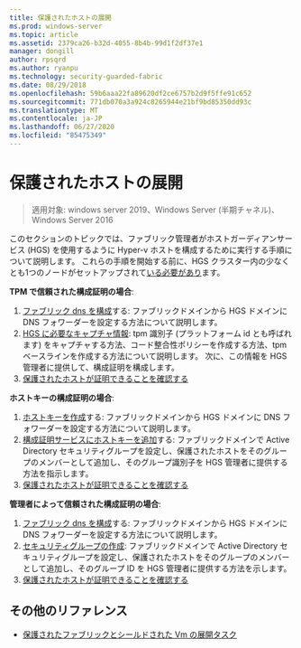 ```yaml
---
title: 保護されたホストの展開
ms.prod: windows-server
ms.topic: article
ms.assetid: 2379ca26-b32d-4055-8b4b-99d1f2df37e1
manager: dongill
author: rpsqrd
ms.author: ryanpu
ms.technology: security-guarded-fabric
ms.date: 08/29/2018
ms.openlocfilehash: 59b6aaa22fa89620df2ce6757b2d9f5ffe91c652
ms.sourcegitcommit: 771db070a3a924c8265944e21bf9bd85350dd93c
ms.translationtype: MT
ms.contentlocale: ja-JP
ms.lasthandoff: 06/27/2020
ms.locfileid: "85475349"
---
```

# <a name="deploy-guarded-hosts"></a>保護されたホストの展開

>適用対象: windows server 2019、Windows Server (半期チャネル)、Windows Server 2016

このセクションのトピックでは、ファブリック管理者がホストガーディアンサービス (HGS) を使用するように Hyper-v ホストを構成するために実行する手順について説明します。 これらの手順を開始する前に、HGS クラスター内の少なくとも1つのノードがセットアップされて[いる必要があり](guarded-fabric-setting-up-the-host-guardian-service-hgs.md)ます。

**TPM で信頼された構成証明の場合**:
1. [ファブリック dns を構成](guarded-fabric-configuring-fabric-dns.md)する: ファブリックドメインから HGS ドメインに DNS フォワーダーを設定する方法について説明します。
2. [HGS に必要なキャプチャ情報](guarded-fabric-tpm-trusted-attestation-capturing-hardware.md): tpm 識別子 (プラットフォーム id とも呼ばれます) をキャプチャする方法、コード整合性ポリシーを作成する方法、tpm ベースラインを作成する方法について説明します。 次に、この情報を HGS 管理者に提供して、構成証明を構成します。
3. [保護されたホストが証明できることを確認する](guarded-fabric-confirm-hosts-can-attest-successfully.md)

**ホストキーの構成証明の場合**:
1. [ホストキーを作成](guarded-fabric-create-host-key.md#create-a-host-key)する: ファブリックドメインから HGS ドメインに DNS フォワーダーを設定する方法について説明します。
2. [構成証明サービスにホストキーを追加](guarded-fabric-create-host-key.md#add-the-host-key-to-the-attestation-service)する: ファブリックドメインで Active Directory セキュリティグループを設定し、保護されたホストをそのグループのメンバーとして追加し、そのグループ識別子を HGS 管理者に提供する方法を指示します。
3. [保護されたホストが証明できることを確認する](guarded-fabric-confirm-hosts-can-attest-successfully.md)


**管理者によって信頼された構成証明の場合**:
1. [ファブリック dns を構成](guarded-fabric-configuring-fabric-dns.md)する: ファブリックドメインから HGS ドメインに DNS フォワーダーを設定する方法について説明します。
2. [セキュリティグループの作成](guarded-fabric-admin-trusted-attestation-creating-a-security-group.md): ファブリックドメインで Active Directory セキュリティグループを設定し、保護されたホストをそのグループのメンバーとして追加し、そのグループ ID を HGS 管理者に提供する方法を示します。
3. [保護されたホストが証明できることを確認する](guarded-fabric-confirm-hosts-can-attest-successfully.md)


## <a name="additional-references"></a>その他のリファレンス

- [保護されたファブリックとシールドされた Vm の展開タスク](guarded-fabric-deploying-hgs-overview.md#deployment-tasks-for-guarded-fabrics-and-shielded-vms)
